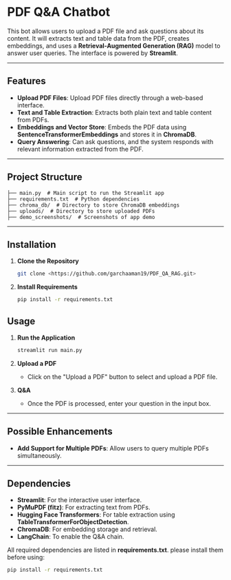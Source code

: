 # PDF Q&A Chatbot

This bot allows users to upload a PDF file and ask questions about its content. It will extracts text and table data from the PDF, creates embeddings, and uses a **Retrieval-Augmented Generation (RAG)** model to answer user queries. The interface is powered by **Streamlit**.

---

## **Features**
- **Upload PDF Files**: Upload PDF files directly through a web-based interface.
- **Text and Table Extraction**: Extracts both plain text and table content from PDFs.
- **Embeddings and Vector Store**: Embeds the PDF data using **SentenceTransformerEmbeddings** and stores it in **ChromaDB**.
- **Query Answering**: Can ask questions, and the system responds with relevant information extracted from the PDF.

---

## **Project Structure**
```
├── main.py  # Main script to run the Streamlit app
├── requirements.txt  # Python dependencies
├── chroma_db/  # Directory to store ChromaDB embeddings
├── uploads/  # Directory to store uploaded PDFs
├── demo_screenshots/  # Screenshots of app demo
```

---

## **Installation**

1. **Clone the Repository**
   ```bash
   git clone <https://github.com/garchaaman19/PDF_QA_RAG.git>
   ```

2. **Install Requirements**
   ```bash
   pip install -r requirements.txt
   ```


## **Usage**

1. **Run the Application**
   ```bash
   streamlit run main.py
   ```

2. **Upload a PDF**
   - Click on the "Upload a PDF" button to select and upload a PDF file.

3. **Q&A**
   - Once the PDF is processed, enter your question in the input box.

---

## **Possible Enhancements**
- **Add Support for Multiple PDFs**: Allow users to query multiple PDFs simultaneously.

---

## **Dependencies**

- **Streamlit**: For the interactive user interface.
- **PyMuPDF (fitz)**: For extracting text from PDFs.
- **Hugging Face Transformers**: For table extraction using **TableTransformerForObjectDetection**.
- **ChromaDB**: For embedding storage and retrieval.
- **LangChain**: To enable the Q&A chain.

All required dependencies are listed in **requirements.txt**. please install them before using:
```bash
pip install -r requirements.txt
```
